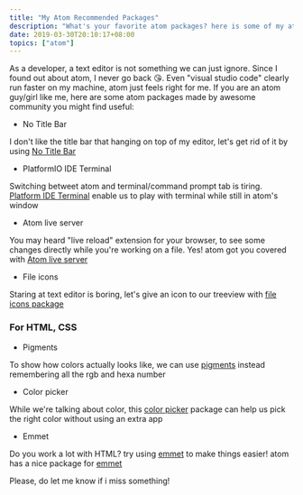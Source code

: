 ```yaml
---
title: "My Atom Recommended Packages"
description: "What's your favorite atom packages? here is some of my atom recommended packages"
date: 2019-03-30T20:10:17+08:00
topics: ["atom"]
---
```


As a developer, a text editor is not something we can just ignore. Since I found out about atom, I never go back 😘. Even "visual studio code" clearly run faster on my machine, atom just feels right for me. If you are an atom guy/girl like me, here are some atom packages made by awesome community you might find useful:

- No Title Bar

 I don't like the title bar that hanging on top of my editor, let's get rid of it by using [No Title Bar](https://atom.io/packages/no-title-bar)

- PlatformIO IDE Terminal

Switching betweet atom and terminal/command prompt tab is tiring. [Platform IDE Terminal](https://atom.io/packages/platformio-ide-terminal) enable us to play with terminal while still in atom's window

- Atom live server

You may heard "live reload" extension for your browser, to see some changes directly while you're working on a file. Yes! atom got you covered with [Atom live server](https://atom.io/packages/atom-live-server)

- File icons

Staring at text editor is boring, let's give an icon to our treeview with [file icons package](https://atom.io/packages/file-icons)

### For HTML, CSS

- Pigments

To show how colors actually looks like, we can use [pigments](https://atom.io/packages/pigments) instead remembering all the rgb and hexa number

- Color picker

While we're talking about color, this [color picker](https://atom.io/packages/color-picker) package can help us pick the right color without using an extra app

- Emmet

Do you work a lot with HTML? try using [emmet](https://emmet.io/) to make things easier! atom has a nice package for [emmet](https://atom.io/packages/emmet)

Please, do let me know if i miss something!